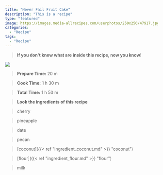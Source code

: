 ```yaml
---
title: "Never Fail Fruit Cake"
description: "This is a recipe"
type: "featured"
image: https://images.media-allrecipes.com/userphotos/250x250/47917.jpg
categories: 
  - "Recipe"
tags: 
  - "Recipe"
---
```



>**If you don't know what are inside this recipe, now you know!**

![](../images/Recipes-Banner.jpg)
> **Prepare Time:** 20 m


> **Cook Time:** 1 h 30 m


> **Total Time:** 1 h 50 m

> **Look the ingredients of this recipe**

> cherry

> pineapple

> date

> pecan

> [coconut]({{< ref "ingredient_coconut.md" >}} "coconut")

> [flour]({{< ref "ingredient_flour.md" >}} "flour")

> milk

